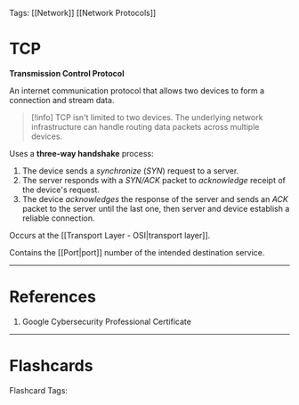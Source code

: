 Tags: [[Network]] [[Network Protocols]]
# TCP

**Transmission Control Protocol**

An internet communication protocol that allows two devices to form a connection and stream data.

> [!info] 
> TCP isn't limited to two devices. The underlying network infrastructure can handle routing data packets across multiple devices.

Uses a **three-way handshake** process:
1. The device sends a *synchronize* (*SYN*) request to a server.
2. The server responds with a *SYN/ACK* packet to *acknowledge* receipt of the device's request.
3. The device *acknowledges* the response of the server and sends an *ACK* packet to the server until the last one, then server and device establish a reliable connection.

Occurs at the [[Transport Layer - OSI|transport layer]].

Contains the [[Port|port]] number of the intended destination service.

---
# References

1. Google Cybersecurity Professional Certificate

---
# Flashcards

Flashcard Tags: 